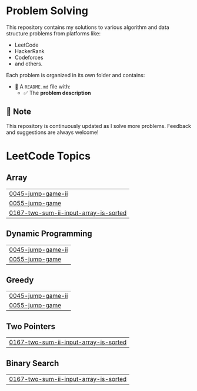 # Problem Solving

This repository contains my solutions to various algorithm and data structure problems from platforms like:
- LeetCode
- HackerRank
- Codeforces
- and others.

Each problem is organized in its own folder and contains:
- 📄 A `README.md` file with:
  - ✅ The **problem description**

## 📌 Note
This repository is continuously updated as I solve more problems. Feedback and suggestions are always welcome!

<!---LeetCode Topics Start-->
# LeetCode Topics
## Array
|  |
| ------- |
| [0045-jump-game-ii](https://github.com/Abd-Elrahman-hany-Rawash/Problem-Solving/tree/master/0045-jump-game-ii) |
| [0055-jump-game](https://github.com/Abd-Elrahman-hany-Rawash/Problem-Solving/tree/master/0055-jump-game) |
| [0167-two-sum-ii-input-array-is-sorted](https://github.com/Abd-Elrahman-hany-Rawash/Problem-Solving/tree/master/0167-two-sum-ii-input-array-is-sorted) |
## Dynamic Programming
|  |
| ------- |
| [0045-jump-game-ii](https://github.com/Abd-Elrahman-hany-Rawash/Problem-Solving/tree/master/0045-jump-game-ii) |
| [0055-jump-game](https://github.com/Abd-Elrahman-hany-Rawash/Problem-Solving/tree/master/0055-jump-game) |
## Greedy
|  |
| ------- |
| [0045-jump-game-ii](https://github.com/Abd-Elrahman-hany-Rawash/Problem-Solving/tree/master/0045-jump-game-ii) |
| [0055-jump-game](https://github.com/Abd-Elrahman-hany-Rawash/Problem-Solving/tree/master/0055-jump-game) |
## Two Pointers
|  |
| ------- |
| [0167-two-sum-ii-input-array-is-sorted](https://github.com/Abd-Elrahman-hany-Rawash/Problem-Solving/tree/master/0167-two-sum-ii-input-array-is-sorted) |
## Binary Search
|  |
| ------- |
| [0167-two-sum-ii-input-array-is-sorted](https://github.com/Abd-Elrahman-hany-Rawash/Problem-Solving/tree/master/0167-two-sum-ii-input-array-is-sorted) |
<!---LeetCode Topics End-->